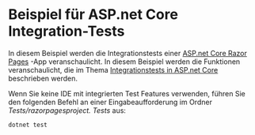 # <a name="aspnet-core-integration-testing-sample"></a>Beispiel für ASP.net Core Integration-Tests

In diesem Beispiel werden die Integrationstests einer [ASP.net Core Razor Pages](https://docs.microsoft.com/aspnet/core/mvc/razor-pages) -App veranschaulicht. In diesem Beispiel werden die Funktionen veranschaulicht, die im Thema [Integrationstests in ASP.net Core](https://docs.microsoft.com/aspnet/core/test/integration-tests) beschrieben werden.

Wenn Sie keine IDE mit integrierten Test Features verwenden, führen Sie den folgenden Befehl an einer Eingabeaufforderung im Ordner *Tests/razorpagesproject. Tests* aus:

```console
dotnet test
```
